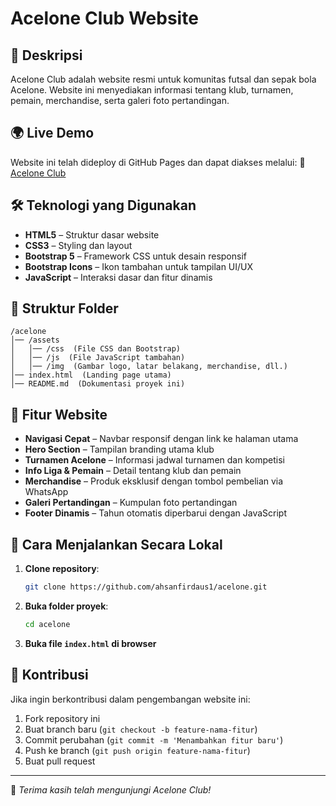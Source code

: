 # Acelone Club Website

## 📌 Deskripsi
Acelone Club adalah website resmi untuk komunitas futsal dan sepak bola Acelone. Website ini menyediakan informasi tentang klub, turnamen, pemain, merchandise, serta galeri foto pertandingan.

## 🌍 Live Demo
Website ini telah dideploy di GitHub Pages dan dapat diakses melalui:
🔗 [Acelone Club](https://ahsanfirdaus1.github.io/acelone/)

## 🛠️ Teknologi yang Digunakan
- **HTML5** – Struktur dasar website
- **CSS3** – Styling dan layout
- **Bootstrap 5** – Framework CSS untuk desain responsif
- **Bootstrap Icons** – Ikon tambahan untuk tampilan UI/UX
- **JavaScript** – Interaksi dasar dan fitur dinamis

## 📂 Struktur Folder
```
/acelone
│── /assets
│   │── /css  (File CSS dan Bootstrap)
│   │── /js  (File JavaScript tambahan)
│   │── /img  (Gambar logo, latar belakang, merchandise, dll.)
│── index.html  (Landing page utama)
│── README.md  (Dokumentasi proyek ini)
```

## 🚀 Fitur Website
- **Navigasi Cepat** – Navbar responsif dengan link ke halaman utama
- **Hero Section** – Tampilan branding utama klub
- **Turnamen Acelone** – Informasi jadwal turnamen dan kompetisi
- **Info Liga & Pemain** – Detail tentang klub dan pemain
- **Merchandise** – Produk eksklusif dengan tombol pembelian via WhatsApp
- **Galeri Pertandingan** – Kumpulan foto pertandingan
- **Footer Dinamis** – Tahun otomatis diperbarui dengan JavaScript

## 📖 Cara Menjalankan Secara Lokal
1. **Clone repository**:
   ```bash
   git clone https://github.com/ahsanfirdaus1/acelone.git
   ```
2. **Buka folder proyek**:
   ```bash
   cd acelone
   ```
3. **Buka file `index.html` di browser**

## 📢 Kontribusi
Jika ingin berkontribusi dalam pengembangan website ini:
1. Fork repository ini
2. Buat branch baru (`git checkout -b feature-nama-fitur`)
3. Commit perubahan (`git commit -m 'Menambahkan fitur baru'`)
4. Push ke branch (`git push origin feature-nama-fitur`)
5. Buat pull request

---
🚀 *Terima kasih telah mengunjungi Acelone Club!*
